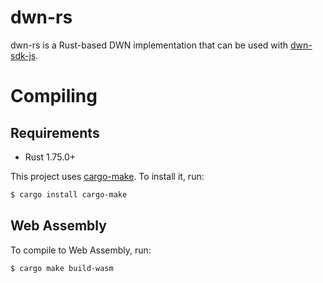 # dwn-rs

dwn-rs is a Rust-based DWN implementation that can be
used with [dwn-sdk-js](https://github.com/TBD54566975/dwn-sdk-js).

# Compiling

## Requirements

- Rust 1.75.0+

This project uses [cargo-make](https://sagiegurari.github.io/cargo-make/). To
install it, run:

```bash
$ cargo install cargo-make
```

## Web Assembly

To compile to Web Assembly, run:

```bash
$ cargo make build-wasm
```
